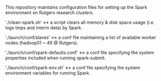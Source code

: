 This repository maintains configuration files for setting up the Spark environment on Rutgers research clusters.

'./clean-spark.sh' <-> a script clears all memory & disk space usage (i.e. logs tmps and interm data) by Spark.

'./launch/conf/slaves' <-> a conf file maintaining a list of available worker nodes (hadoop01 ~ 49 @ Rutgers).

'./launch/conf/spark-defaults.conf' <-> a conf file specifying the system properties included when running spark-submit.

'./launch/conf/spark-env.sh' <-> a conf file specifying the system environment variables for running Spark.
